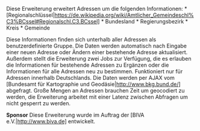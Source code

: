 Diese Erweiterung erweitert Adressen um die folgenden Informationen:
    * [Regionalschlüssel|https://de.wikipedia.org/wiki/Amtlicher_Gemeindeschl%C3%BCssel#Regionalschl.C3.BCssel]
    * Bundesland
    * Regierungsbezirk
    * Kreis
    * Gemeinde

Diese Informationen finden sich unterhalb aller Adressen als benutzerdefinierte Gruppe. Die Daten werden automatisch nach Eingabe einer neuen Adresse oder Ändern einer bestehende Adresse aktualisiert. Außerdem stellt die Erweiterung zwei Jobs zur Verfügung, die es erlauben die Informationen für bestehende Adressen zu Ergänzen oder die Informationen für alle Adressen neu zu bestimmen. Funktioniert nur für Adressen innerhalb Deutschlands. Die Daten werden per AJAX vom [Bundesamt für Kartographie und Geodäsie|http://www.bkg.bund.de/] abgefragt. Große Mengen an Adressen brauchen Zeit um geocodiert zu werden, die Erweiterung arbeitet mit einer Latenz zwischen Abfragen um nicht gesperrt zu werden.

**Sponsor**
Diese Erweiterung wurde im Auftrag der [BIVA e.V.|http://www.biva.de] entwickelt.
